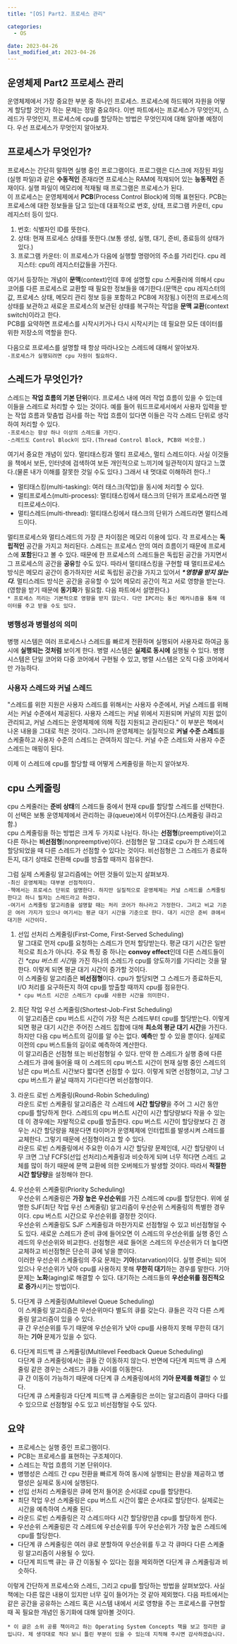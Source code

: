 ```yaml
---
title: "[OS] Part2. 프로세스 관리"

categories:
  - OS

date: 2023-04-26
last_modified_at: 2023-04-26
---
```


## 운영체제 Part2 프로세스 관리  
운영체제에서 가장 중요한 부분 중 하나인 프로세스. 프로세스에 하드웨어 자원을 어떻게 할당할 것인가 하는 문제는 정말 중요하다. 이번 파트에서는 프로세스가 무엇인지, 스레드가 무엇인지, 프로세스에 cpu를 할당하는 방법은 무엇인지에 대해 알아볼 예정이다. 우선 프로세스가 무엇인지 알아보자.

## 프로세스가 무엇인가?  
프로세스는 간단히 말하면 실행 중인 프로그램이다. 프로그램은 디스크에 저장된 파일(실행 파일)과 같은 **수동적인** 존재라면 프로세스는 RAM에 적재되어 있는 **능동적인** 존재이다. 실행 파일이 메모리에 적재될 때 프로그램은 프로세스가 된다.  
이 프로세스는 운영체제에서 **PCB**(Process Control Block)에 의해 표현된다. PCB는 프로세스에 대한 정보들을 담고 있는데 대표적으로 번호, 상태, 프로그램 카운터, cpu 레지스터 등이 있다.  
1. 번호: 식별자인 ID를 뜻한다.
2. 상태: 현재 프로세스 상태를 뜻한다.(보통 생성, 실행, 대기, 준비, 종료등의 상태가 있다.)
3. 프로그램 카운터: 이 프로세스가 다음에 실행할 명령어의 주소를 가리킨다.
cpu 레지스터: cpu의 레지스터값들을 가진다.  

여기서 등장하는 개념이 **문맥**(context)인데 후에 설명할 cpu 스케줄러에 의해서 cpu 코어를 다른 프로세스로 교환할 때 필요한 정보들을 얘기한다.(문맥은 cpu 레지스터의 값, 프로세스 상태, 메모리 관리 정보 등을 포함하고 PCB에 저장됨.) 이전의 프로세스의 상태를 보관하고 새로운 프로세스의 보관된 상태를 복구하는 작업을 **문맥 교환**(context switch)이라고 한다.  
PCB를 요약하면 프로세스를 시작시키거나 다시 시작시키는 데 필요한 모든 데이터를 위한 저장소의 역할을 한다.  

다음으로 프로세스를 설명할 때 항상 따라나오는 스레드에 대해서 알아보자.  
`-프로세스가 실행되려면 cpu 자원이 필요하다.`  

## 스레드가 무엇인가?  
스레드는 **작업 흐름의 기본 단위**이다. 프로세스 내에 여러 작업 흐름이 있을 수 있는데 이들을 스레드로 처리할 수 있는 것이다. 예를 들어 워드프로세서에서 사용자 입력을 받는 작업 흐름과 맞춤법 검사를 하는 작업 흐름이 있다면 이들은 각각 스레드 단위로 생각하여 처리할 수 있다.  
`-프로세스는 항상 하나 이상의 스레드를 가진다.`  
`-스레드도 Control Block이 있다.(Thread Control Block, PCB와 비슷함.)`  

여기서 중요한 개념이 있다. 멀티태스킹과 멀티 프로세스, 멀티 스레드이다. 사실 이것들을 책에서 보든, 인터넷에 검색하여 보든 개인적으로 느끼기에 일관적이지 않다고 느꼈다.(물론 내가 이해를 잘못한 것일 수도 있다.) 그래서 내 멋대로 이해하려 한다..!  
+ 멀티태스킹(multi-tasking): 여러 태스크(작업)을 동시에 처리할 수 있다.  
+ 멀티프로세스(multi-process): 멀티태스킹에서 태스크의 단위가 프로세스라면 멀티프로세스이다.  
+ 멀티스레드(multi-thread): 멀티태스킹에서 태스크의 단위가 스레드라면 멀티스레드이다.  

멀티프로세스와 멀티스레드의 가장 큰 차이점은 메모리 이용에 있다. 각 프로세스는 **독립적인** 공간을 가지고 처리된다. 스레드는 프로세스 안의 여러 흐름이기 때문에 프로세스에 **포함**된다고 볼 수 있다. 때문에 한 프로세스의 스레드들은 독립된 공간을 가지면서 그 프로세스의 공간을 **공유**할 수도 있다. 따라서 멀티태스킹을 구현할 때 멀티프로세스 방식은 메모리 공간이 증가하지만 서로 독립된 공간을 가지고 있어서 ***\*영향을 받지 않는다.*** 멀티스레드 방식은 공간을 공유할 수 있어 메모리 공간이 적고 서로 영향을 받는다.(영향을 받기 때문에 **동기화**가 필요함. 다음 파트에서 설명한다.)  
`* 프로세스 끼리는 기본적으로 영향을 받지 않는다. 다만 IPC라는 통신 메커니즘을 통해 데이터를 주고 받을 수도 있다.`  

### 병행성과 병렬성의 의미  
병행 시스템은 여러 프로세스나 스레드를 빠르게 전환하며 실행되어 사용자로 하여금 동시에 **실행되는 것처럼** 보이게 한다. 병렬 시스템은 **실제로 동시에** 실행될 수 있다. 병행 시스템은 단일 코어와 다중 코어에서 구현될 수 있고, 병렬 시스템은 오직 다중 코어에서만 가능하다.  
### 사용자 스레드와 커널 스레드  
"스레드를 위한 지원은 사용자 스레드를 위해서는 사용자 수준에서, 커널 스레드를 위해서는 커널 수준에서 제공된다. 사용자 스레드는 커널 위에서 지원되며 커널의 지원 없이 관리되고, 커널 스레드는 운영체제에 의해 직접 지원되고 관리된다." 이 부분은 책에서 나온 내용을 그대로 적은 것이다. 그러니까 운영체제는 실질적으로 **커널 수준 스레드**를 스케줄하고 사용자 수준의 스레드는 관여하지 않는다. 커널 수준 스레드와 사용자 수준 스레드는 매핑이 된다.  

이제 이 스레드에 cpu를 할당할 때 어떻게 스케줄링을 하는지 알아보자.  

## cpu 스케줄링  
cpu 스케줄러는 **준비 상태**의 스레드들 중에서 현재 cpu를 할당할 스레드를 선택한다. 이 선택은 보통 운영체제에서 관리하는 큐(queue)에서 이루어진다.(스케줄링 큐라고 함.)  
cpu 스케줄링을 하는 방법은 크게 두 가지로 나뉜다. 하나는 **선점형**(preemptive)이고 다른 하나는 **비선점형**(nonpreemptive)이다. 선점형은 말 그대로 cpu가 한 스레드에 할당되었을 때 다른 스레드가 선점할 수 있다는 것이다. 비선점형은 그 스레드가 종료하든지, 대기 상태로 전환해 cpu를 방출할 때까지 점유한다.  

그럼 실제 스케줄링 알고리즘에는 어떤 것들이 있는지 살펴보자.  
`-최신 운영체제는 대부분 선점적이다.`  
`-책에서는 프로세스 단위로 설명한다. 하지만 실질적으로 운영체제는 커널 스레드를 스케줄링한다고 하니 필자는 스레드라고 하겠다.`  
`-여기서 스케줄링 알고리즘을 설명할 때는 처리 코어가 하나라고 가정한다. 그리고 비교 기준은 여러 가지가 있으나 여기서는 평균 대기 시간을 기준으로 한다. 대기 시간은 준비 큐에서 대기한 시간이다.`  

1. 선입 선처리 스케줄링(First-Come, First-Served Scheduling)  
말 그대로 먼저 cpu를 요청하는 스레드가 먼저 할당받는다. 평균 대기 시간은 일반적으로 최소가 아니다. 주요 특징 중 하나는 **convoy effect**인데 다른 스레드들이 긴 *\*cpu 버스트 시간*을 가진 하나의 스레드가 cpu를 양도하기를 기다리는 것을 말한다. 이렇게 되면 평균 대기 시간이 증가할 것이다.  
이 스케줄링 알고리즘은 **비선점형**이다. cpu가 할당되면 그 스레드가 종료하든지, I/O 처리를 요구하든지 하여 cpu를 방출할 때까지 cpu를 점유한다.  
`* cpu 버스트 시간은 스레드가 cpu를 사용한 시간을 의미한다.`

2. 최단 작업 우선 스케줄링(Shortest-Job-First Scheduling)  
이 알고리즘은 cpu 버스트 시간이 가장 적은 스레드부터 cpu를 할당받는다. 이렇게 되면 평균 대기 시간은 주어진 스레드 집합에 대해 **최소의 평균 대기 시간**을 가진다. 하지만 다음 cpu 버스트의 길이를 알 수는 없다. **예측**만 할 수 있을 뿐이다. 실제로 이전의 cpu 버스트들의 길이로 예측하여 계산한다.  
이 알고리즘은 선점형 또는 비선점형일 수 있다. 만약 한 스레드가 실행 중에 다른 스레드가 큐에 들어올 때 이 스레드의 cpu 버스트 시간이 현재 실행 중인 스레드의 남은 cpu 버스트 시간보다 짧다면 선점할 수 있다. 이렇게 되면 선점형이고, 그냥 그 cpu 버스트가 끝날 때까지 기다린다면 비선점형이다.  

3. 라운드 로빈 스케줄링(Round-Robin Scheduling)  
라운드 로빈 스케줄링 알고리즘은 각 스레드에 **시간 할당량**을 주어 그 시간 동안 cpu를 할당하게 한다. 스레드의 cpu 버스트 시간이 시간 할당량보다 작을 수 있는데 이 경우에는 자발적으로 cpu를 방출한다. cpu 버스트 시간이 할당량보다 긴 경우는 시간 할당량을 채운다면 타이머가 운영체제에 인터럽트를 발생시켜 스레드를 교체한다. 그렇기 때문에 선점형이라고 할 수 있다.  
라운드 로빈 스케줄링에서 주요한 이슈가 시간 할당량 문제인데, 시간 할당량이 너무 크면 그냥 FCFS(선입 선처리)스케줄링과 비슷하게 되며 너무 적다면 스레드 교체를 많이 하기 때문에 문맥 교환에 의한 오버헤드가 발생할 것이다. 따라서 **적절한 시간 할당량**을 설정해야 한다.  

4. 우선순위 스케줄링(Priority Scheduling)  
우선순위 스케줄링은 **가장 높은 우선순위**를 가진 스레드에 cpu를 할당한다. 위에 설명한 SJF(최단 작업 우선 스케줄링) 알고리즘이 우선순위 스케줄링의 특별한 경우이다. cpu 버스트 시간으로 우선순위를 결정한 것이다.  
우선순위 스케줄링도 SJF 스케줄링과 마찬가지로 선점형일 수 있고 비선점형일 수도 있다. 새로운 스레드가 준비 큐에 들어오면 이 스레드의 우선순위를 실행 중인 스레드의 우선순위와 비교한다. 선점형은 새로 들어온 스레드의 우선순위가 더 높다면 교체하고 비선점형은 단순히 큐에 넣을 뿐이다.  
이러한 우선순위 스케줄링의 주요 문제는 **기아**(starvation)이다. 실행 준비는 되어 있으나 우선순위가 낮아 cpu를 사용하지 못해 **무한히 대기**하는 경우를 말한다. 기아 문제는 **노화**(aging)로 해결할 수 있다. 대기하는 스레드들의 **우선순위를 점진적으로 증가**시키는 방법이다.  

5. 다단계 큐 스케줄링(Multilevel Queue Scheduling)  
이 스케줄링 알고리즘은 우선순위마다 별도의 큐를 갖는다. 큐들은 각각 다른 스케줄링 알고리즘이 있을 수 있다.  
큐 간 우선순위를 두기 때문에 우선순위가 낮아 cpu를 사용하지 못해 무한히 대기하는 **기아** 문제가 있을 수 있다.

6. 다단계 피드백 큐 스케줄링(Multilevel Feedback Queue Scheduling)  
다단계 큐 스케줄링에서는 큐들 간 이동하지 않는다. 반면에 다단계 피드백 큐 스케줄링 같은 경우는 스레드가 큐들 사이를 이동한다.  
큐 간 이동이 가능하기 때문에 다단계 큐 스케줄링에서의 **기아 문제를 해결**할 수 있다.  
다단계 큐 스케줄링과 다단계 피드백 큐 스케줄링은 쓰이는 알고리즘이 큐마다 다를 수 있으므로 선점형일 수도 있고 비선점형일 수도 있다.  

## 요약  
+ 프로세스는 실행 중인 프로그램이다.
+ PCB는 프로세스를 표현하는 구조체이다.
+ 스레드는 작업 흐름의 기본 단위이다.
+ 병행성은 스레드 간 cpu 전환을 빠르게 하여 동시에 실행되는 환상을 제공하고 병렬성은 실제로 동시에 실행된다.
+ 선입 선처리 스케줄링은 큐에 먼저 들어온 순서대로 cpu를 할당한다.
+ 최단 작업 우선 스케줄링은 cpu 버스트 시간이 짧은 순서대로 할당한다. 실제로는 시간을 예측하여 스케줄 된다.
+ 라운드 로빈 스케줄링은 각 스레드마다 시간 할당량만큼 cpu를 할당하게 한다.
+ 우선순위 스케줄링은 각 스레드에 우선순위를 두어 우선순위가 가장 높은 스레드에 cpu를 할당한다.
+ 다단계 큐 스케줄링은 여러 큐로 분할하여 우선순위를 두고 각 큐마다 다른 스케줄링 알고리즘이 사용될 수 있다.
+ 다단계 피드백 큐는 큐 간 이동될 수 있다는 점을 제외하면 다단계 큐 스케줄링과 비슷하다.  

이렇게 간단하게 프로세스와 스레드, 그리고 cpu를 할당하는 방법을 살펴보았다. 사실 책에는 다른 많은 내용이 있지만 너무 깊이 들어가는 것 같아 제외했다. 다음 파트에서는 같은 공간을 공유하는 스레드 혹은 시스템 내에서 서로 영향을 주는 프로세스를 구현할 때 꼭 필요한 개념인 동기화에 대해 알아볼 것이다.  

`* 이 글은 소위 공룡 책이라고 하는 Operating System Concepts 책을 보고 정리한 글입니다. 제 생각대로 적다 보니 틀린 부분이 있을 수 있는데 지적해 주시면 감사하겠습니다.`